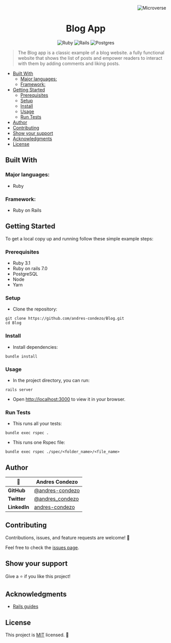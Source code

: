 <!-- tags Variables -->
[Rails]:https://img.shields.io/badge/rails-%23CC0000.svg?style=for-the-badge&logo=ruby-on-rails&logoColor=white
[Ruby]:https://img.shields.io/badge/ruby-%23CC342D.svg?style=for-the-badge&logo=ruby&logoColor=white
[Microverse]:https://img.shields.io/badge/Microverse-blueviolet 
[Postgres]:https://img.shields.io/badge/postgres-%23316192.svg?style=for-the-badge&logo=postgresql&logoColor=white
<!-- tags Variables -->

<div align="right">

![Microverse]

</div>

<div align="center">

# Blog App 

![Ruby] ![Rails]  ![Postgres]

</div>


> The Blog app is a classic example of a blog website. a fully functional website that shows the list of posts and empower readers to interact with them by adding comments and liking posts.

* [Built With](#built-with)
  * [Major languages:](#major-languages)
  * [Framework:](#framework)
* [Getting Started](#getting-started)
  * [Prerequisites](#prerequisites)
  * [Setup](#setup)
  * [Install](#install)
  * [Usage](#usage)
  * [Run Tests](#run-tests)
* [Author](#author)
* [Contributing](#contributing)
* [Show your support](#show-your-support)
* [Acknowledgments](#acknowledgments)
* [License](#license)

## Built With

### Major languages:

- Ruby

### Framework:

 - Ruby on Rails

## Getting Started

To get a local copy up and running follow these simple example steps:

### Prerequisites

- Ruby 3.1
- Ruby on rails 7.0
- PostgreSQL
- Node
- Yarn


### Setup

- Clone the repository:

 ```
 git clone https://github.com/andres-condezo/Blog.git
 cd Blog
 ```

### Install

 - Install dependencies:

 ```
 bundle install
 ```

### Usage

 - In the project directory, you can run:

 ```
 rails server
 ```

- Open [http://localhost:3000](http://localhost:3000) to view it in your browser.


### Run Tests

- This runs all your tests:

```
bundle exec rspec .
```

- This runs one Rspec file:

```
bundle exec rspec ./spec/<folder_name>/<file_name>
```

## Author

<!-- table Variables -->
[@andres-condezo]:https://github.com/andres-condezo
[@andres_condezo]:https://twitter.com/andres_condezo
[andres-condezo]:https://www.linkedin.com/in/andres-condezo/
<!-- table Variables -->

| 👤           | **Andres Condezo** |
|--------------|--------------------|
| **GitHub**   | [@andres-condezo]  |
| **Twitter**  | [@andres_condezo]  |
| **LinkedIn** | [andres-condezo]   |

## Contributing

Contributions, issues, and feature requests are welcome! 🤝

Feel free to check the [issues page](../../issues/).

## Show your support

Give a ⭐️ if you like this project!

## Acknowledgments

- [Rails guides](https://guides.rubyonrails.org/)

## License

This project is [MIT](./MIT.md) licensed. 📝
